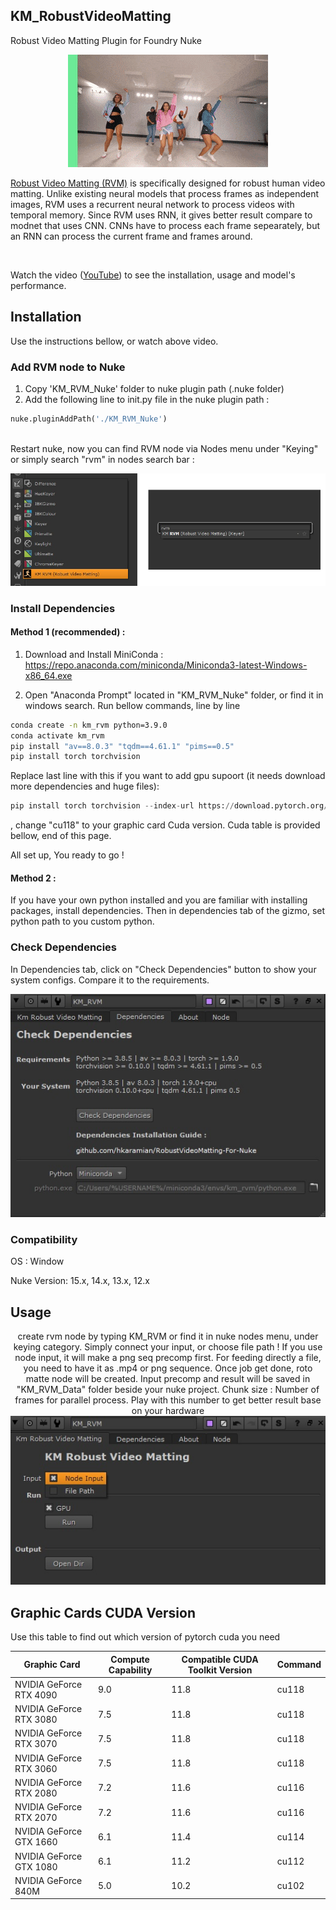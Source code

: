## KM_RobustVideoMatting
Robust Video Matting Plugin for Foundry Nuke

<p align="center">
    <a href="https://youtu.be/Jvzltozpbpk">
        <img src="documentation/images/showreel.gif">
    </a>
</p>

[Robust Video Matting (RVM)](https://github.com/PeterL1n/RobustVideoMatting)  is specifically designed for robust human video matting. Unlike existing neural models that process frames as independent images, RVM uses a recurrent neural network to process videos with temporal memory. Since RVM uses RNN, it gives better result compare to modnet that uses CNN. CNNs have to process each frame sepearately, but an RNN can process the current frame and frames around.

<br>

Watch the video ([YouTube](https://youtu.be/yTpHI3p5pHE))  to see the installation, usage and model's performance. 


## Installation

Use the instructions bellow, or watch above video. 

### Add RVM node to Nuke
1. Copy 'KM_RVM_Nuke' folder to nuke plugin path (.nuke folder)
2. Add the following line to init.py file in the nuke plugin path :
```python
nuke.pluginAddPath('./KM_RVM_Nuke')
```
<br>
Restart nuke, now you can find RVM node via Nodes menu under "Keying" or simply search "rvm" in nodes search bar :
<p align="center">
<img src="documentation/images/menu.png">
 </p>

### Install Dependencies
#### Method 1 (recommended) :
1. Download and Install MiniConda : 
https://repo.anaconda.com/miniconda/Miniconda3-latest-Windows-x86_64.exe

2. Open "Anaconda Prompt" located in "KM_RVM_Nuke" folder, or find it in windows search.
Run bellow commands, line by line
```sh
conda create -n km_rvm python=3.9.0
conda activate km_rvm
pip install "av==8.0.3" "tqdm==4.61.1" "pims==0.5"
pip install torch torchvision
```
Replace last line with this if you want to add gpu supoort (it needs download more dependencies and huge files): 
```python
pip install torch torchvision --index-url https://download.pytorch.org/whl/cu118
```
, change "cu118" to your graphic card Cuda version. Cuda table is provided bellow, end of this page.  

All set up, You ready to go ! 



#### Method 2  :
If you have your own python installed and you are familiar with installing packages,  install dependencies. Then in dependencies tab of the gizmo, set python path to you custom python. 



### Check Dependencies
In Dependencies tab, click on "Check Dependencies" button to show your system configs. Compare it to the requirements.  
<p align="center">
 <img src="documentation/images/Dependencies_tab.jpg">
 </p>


### Compatibility
OS : Window

Nuke Version: 15.x, 14.x, 13.x, 12.x 


## Usage

<p align="center">
create rvm node by typing KM_RVM or find it in nuke nodes menu, under keying category. 
Simply connect your input, or choose file path ! 
If you use node input, it will make a png seq precomp first. 
For feeding directly a file, you need to have it as .mp4 or png sequence.
Once job get done, roto matte node will be created. Input precomp and result will be saved in "KM_RVM_Data" folder beside your nuke project. 
Chunk size : Number of frames for parallel process. Play with this number to get better result base on your hardware

<img src="documentation/images/KM_RVM.jpg">


## Graphic Cards CUDA Version
Use this table to find out which version of pytorch cuda you need 

| Graphic Card | Compute Capability | Compatible CUDA Toolkit Version | Command
|---|---|---|---|
| NVIDIA GeForce RTX 4090 | 9.0 | 11.8 | cu118 |
| NVIDIA GeForce RTX 3080 | 7.5 | 11.8 | cu118 |
| NVIDIA GeForce RTX 3070 | 7.5 | 11.8 | cu118 |
| NVIDIA GeForce RTX 3060 | 7.5 | 11.8 | cu118 |
| NVIDIA GeForce RTX 2080 | 7.2 | 11.6 | cu116 |
| NVIDIA GeForce RTX 2070 | 7.2 | 11.6 | cu116 |
| NVIDIA GeForce GTX 1660 | 6.1 | 11.4 | cu114 |
| NVIDIA GeForce GTX 1080 | 6.1 | 11.2 | cu112 |
| NVIDIA GeForce 840M | 5.0 | 10.2 | cu102 |
 


